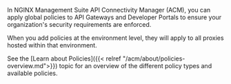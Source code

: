 In NGINX Management Suite API Connectivity Manager (ACM), you can apply global policies to API Gateways and Developer Portals to ensure your organization's security requirements are enforced.

When you add policies at the environment level, they will apply to all proxies hosted within that environment.

See the [Learn about Policies]({{< relref "/acm/about/policies-overview.md">}}) topic for an overview of the different policy types and available policies.

<!-- Do not remove. Keep this code at the bottom of the include -->
<!-- DOCS-1005 -->